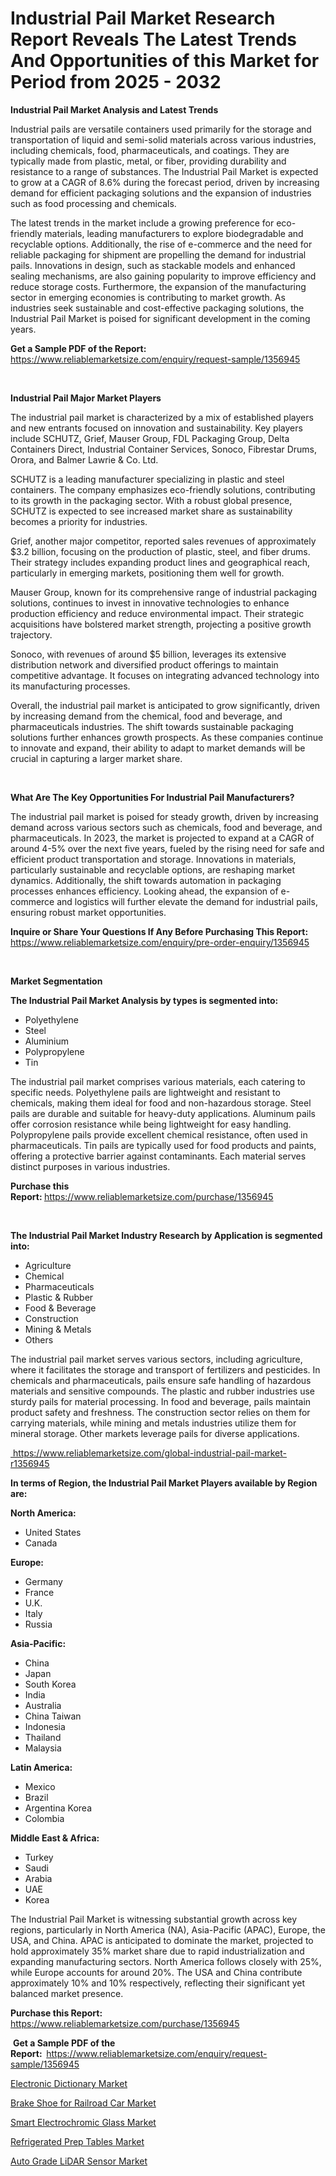 <p><h1>Industrial Pail Market Research Report Reveals The Latest Trends And Opportunities of this Market for Period from 2025 - 2032</h1></p><p><strong>Industrial Pail Market Analysis and Latest Trends</strong></p>
<p><p>Industrial pails are versatile containers used primarily for the storage and transportation of liquid and semi-solid materials across various industries, including chemicals, food, pharmaceuticals, and coatings. They are typically made from plastic, metal, or fiber, providing durability and resistance to a range of substances. The Industrial Pail Market is expected to grow at a CAGR of 8.6% during the forecast period, driven by increasing demand for efficient packaging solutions and the expansion of industries such as food processing and chemicals.</p><p>The latest trends in the market include a growing preference for eco-friendly materials, leading manufacturers to explore biodegradable and recyclable options. Additionally, the rise of e-commerce and the need for reliable packaging for shipment are propelling the demand for industrial pails. Innovations in design, such as stackable models and enhanced sealing mechanisms, are also gaining popularity to improve efficiency and reduce storage costs. Furthermore, the expansion of the manufacturing sector in emerging economies is contributing to market growth. As industries seek sustainable and cost-effective packaging solutions, the Industrial Pail Market is poised for significant development in the coming years.</p></p>
<p><strong>Get a Sample PDF of the Report:&nbsp;</strong> <a href="https://www.reliablemarketsize.com/enquiry/request-sample/1356945?utm_campaign=1991&utm_medium=2&utm_source=Github&utm_content=ia&utm_term=05022025&utm_id=industrial-pail">https://www.reliablemarketsize.com/enquiry/request-sample/1356945</a></p>
<p>&nbsp;</p>
<p><strong>Industrial Pail Major Market Players</strong></p>
<p><p>The industrial pail market is characterized by a mix of established players and new entrants focused on innovation and sustainability. Key players include SCHUTZ, Grief, Mauser Group, FDL Packaging Group, Delta Containers Direct, Industrial Container Services, Sonoco, Fibrestar Drums, Orora, and Balmer Lawrie & Co. Ltd.</p><p>SCHUTZ is a leading manufacturer specializing in plastic and steel containers. The company emphasizes eco-friendly solutions, contributing to its growth in the packaging sector. With a robust global presence, SCHUTZ is expected to see increased market share as sustainability becomes a priority for industries.</p><p>Grief, another major competitor, reported sales revenues of approximately $3.2 billion, focusing on the production of plastic, steel, and fiber drums. Their strategy includes expanding product lines and geographical reach, particularly in emerging markets, positioning them well for growth.</p><p>Mauser Group, known for its comprehensive range of industrial packaging solutions, continues to invest in innovative technologies to enhance production efficiency and reduce environmental impact. Their strategic acquisitions have bolstered market strength, projecting a positive growth trajectory.</p><p>Sonoco, with revenues of around $5 billion, leverages its extensive distribution network and diversified product offerings to maintain competitive advantage. It focuses on integrating advanced technology into its manufacturing processes.</p><p>Overall, the industrial pail market is anticipated to grow significantly, driven by increasing demand from the chemical, food and beverage, and pharmaceuticals industries. The shift towards sustainable packaging solutions further enhances growth prospects. As these companies continue to innovate and expand, their ability to adapt to market demands will be crucial in capturing a larger market share.</p></p>
<p>&nbsp;</p>
<p><strong>What Are The Key Opportunities For Industrial Pail Manufacturers?</strong></p>
<p><p>The industrial pail market is poised for steady growth, driven by increasing demand across various sectors such as chemicals, food and beverage, and pharmaceuticals. In 2023, the market is projected to expand at a CAGR of around 4-5% over the next five years, fueled by the rising need for safe and efficient product transportation and storage. Innovations in materials, particularly sustainable and recyclable options, are reshaping market dynamics. Additionally, the shift towards automation in packaging processes enhances efficiency. Looking ahead, the expansion of e-commerce and logistics will further elevate the demand for industrial pails, ensuring robust market opportunities.</p></p>
<p><strong>Inquire or Share Your Questions If Any Before Purchasing This Report:</strong> <a href="https://www.reliablemarketsize.com/enquiry/pre-order-enquiry/1356945?utm_campaign=1991&utm_medium=2&utm_source=Github&utm_content=ia&utm_term=05022025&utm_id=industrial-pail">https://www.reliablemarketsize.com/enquiry/pre-order-enquiry/1356945</a></p>
<p>&nbsp;</p>
<p><strong>Market Segmentation</strong></p>
<p><strong>The Industrial Pail Market Analysis by types is segmented into:</strong></p>
<p><ul><li>Polyethylene</li><li>Steel</li><li>Aluminium</li><li>Polypropylene</li><li>Tin</li></ul></p>
<p><p>The industrial pail market comprises various materials, each catering to specific needs. Polyethylene pails are lightweight and resistant to chemicals, making them ideal for food and non-hazardous storage. Steel pails are durable and suitable for heavy-duty applications. Aluminum pails offer corrosion resistance while being lightweight for easy handling. Polypropylene pails provide excellent chemical resistance, often used in pharmaceuticals. Tin pails are typically used for food products and paints, offering a protective barrier against contaminants. Each material serves distinct purposes in various industries.</p></p>
<p><strong>Purchase this Report:&nbsp;</strong><a href="https://www.reliablemarketsize.com/purchase/1356945?utm_campaign=1991&utm_medium=2&utm_source=Github&utm_content=ia&utm_term=05022025&utm_id=industrial-pail">https://www.reliablemarketsize.com/purchase/1356945</a></p>
<p>&nbsp;</p>
<p><strong>The Industrial Pail Market Industry Research by Application is segmented into:</strong></p>
<p><ul><li>Agriculture</li><li>Chemical</li><li>Pharmaceuticals</li><li>Plastic & Rubber</li><li>Food & Beverage</li><li>Construction</li><li>Mining & Metals</li><li>Others</li></ul></p>
<p><p>The industrial pail market serves various sectors, including agriculture, where it facilitates the storage and transport of fertilizers and pesticides. In chemicals and pharmaceuticals, pails ensure safe handling of hazardous materials and sensitive compounds. The plastic and rubber industries use sturdy pails for material processing. In food and beverage, pails maintain product safety and freshness. The construction sector relies on them for carrying materials, while mining and metals industries utilize them for mineral storage. Other markets leverage pails for diverse applications.</p></p>
<p><a href="https://www.reliablemarketsize.com/global-industrial-pail-market-r1356945?utm_campaign=1991&utm_medium=2&utm_source=Github&utm_content=ia&utm_term=05022025&utm_id=industrial-pail">&nbsp;https://www.reliablemarketsize.com/global-industrial-pail-market-r1356945</a></p>
<p><strong>In terms of Region, the Industrial Pail Market Players available by Region are:</strong></p>
<p>
    <p> <strong> North America: </strong>
        <ul>
            <li>United States</li>
            <li>Canada</li>
        </ul>
        </p> 
    <p> <strong> Europe: </strong>
        <ul>
            <li>Germany</li>
            <li>France</li>
            <li>U.K.</li>
            <li>Italy</li>
            <li>Russia</li>
        </ul>
        </p> 
    <p> <strong> Asia-Pacific: </strong>
        <ul>
            <li>China</li>
            <li>Japan</li>
            <li>South Korea</li>
            <li>India</li>
            <li>Australia</li>
            <li>China Taiwan</li>
            <li>Indonesia</li>
            <li>Thailand</li>
            <li>Malaysia</li>
        </ul>
        </p> 
    <p> <strong> Latin America: </strong>
        <ul>
            <li>Mexico</li>
            <li>Brazil</li>
            <li>Argentina Korea</li>
            <li>Colombia</li>
        </ul>
        </p> 
    <p> <strong> Middle East & Africa: </strong>
        <ul>
            <li>Turkey</li>
            <li>Saudi</li>
            <li>Arabia</li>
            <li>UAE</li>
            <li>Korea</li>
        </ul>
    </p>
    </p>
<p><p>The Industrial Pail Market is witnessing substantial growth across key regions, particularly in North America (NA), Asia-Pacific (APAC), Europe, the USA, and China. APAC is anticipated to dominate the market, projected to hold approximately 35% market share due to rapid industrialization and expanding manufacturing sectors. North America follows closely with 25%, while Europe accounts for around 20%. The USA and China contribute approximately 10% and 10% respectively, reflecting their significant yet balanced market presence.</p></p>
<p><strong>Purchase this Report: </strong><a href="https://www.reliablemarketsize.com/purchase/1356945?utm_campaign=1991&utm_medium=2&utm_source=Github&utm_content=ia&utm_term=05022025&utm_id=industrial-pail">https://www.reliablemarketsize.com/purchase/1356945</a></p>
<p>&nbsp;<strong>Get a Sample PDF of the Report:&nbsp;&nbsp;</strong><a href="https://www.reliablemarketsize.com/enquiry/request-sample/1356945?utm_campaign=1991&utm_medium=2&utm_source=Github&utm_content=ia&utm_term=05022025&utm_id=industrial-pail">https://www.reliablemarketsize.com/enquiry/request-sample/1356945</a></p>
<p><strong></strong></p>
<p><p><a href="https://github.com/hoevealiur4/Market-Research-Report-List-1/blob/main/electronic-dictionary-market.md?utm_campaign=1991&utm_medium=2&utm_source=Github&utm_content=ia&utm_term=05022025&utm_id=industrial-pail">Electronic Dictionary Market</a></p><p><a href="https://www.linkedin.com/pulse/future-forecasts-global-brake-shoe-railroad-car-market-show-uaegf?utm_campaign=1991&utm_medium=2&utm_source=Github&utm_content=ia&utm_term=05022025&utm_id=industrial-pail">Brake Shoe for Railroad Car Market</a></p><p><a href="https://www.linkedin.com/pulse/key-drivers-smart-electrochromic-glass-market-how-its-growing-mybwf?utm_campaign=1991&utm_medium=2&utm_source=Github&utm_content=ia&utm_term=05022025&utm_id=industrial-pail">Smart Electrochromic Glass Market</a></p><p><a href="https://github.com/YashRP12/Market-Research-Report-List-7/blob/main/refrigerated-prep-tables-market.md?utm_campaign=1991&utm_medium=2&utm_source=Github&utm_content=ia&utm_term=05022025&utm_id=industrial-pail">Refrigerated Prep Tables Market</a></p><p><a href="https://www.linkedin.com/pulse/revenue-demand-forecast-auto-grade-lidar-sensor-industry-neqte?utm_campaign=1991&utm_medium=2&utm_source=Github&utm_content=ia&utm_term=05022025&utm_id=industrial-pail">Auto Grade LiDAR Sensor Market</a></p></p>